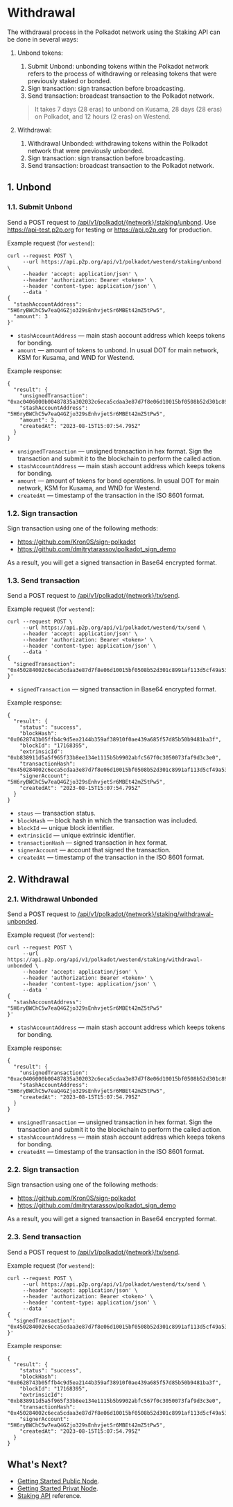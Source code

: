 # Withdrawal

The withdrawal process in the Polkadot network using the Staking API can be done in several ways:

1. Unbond tokens:

   1. Submit Unbond: unbonding tokens within the Polkadot network refers to the process of withdrawing or releasing tokens that were previously staked or bonded.
   2. Sign transaction: sign transaction before broadcasting.
   3. Send transaction: broadcast transaction to the Polkadot network.

   > It takes 7 days (28 eras) to unbond on Kusama, 28 days (28 eras) on Polkadot, and 12 hours (2 eras) on Westend.

2. Withdrawal:

   1. Withdrawal Unbonded: withdrawing tokens within the Polkadot network that were previously unbonded.
   2. Sign transaction: sign transaction before broadcasting.
   3. Send transaction: broadcast transaction to the Polkadot network.

## 1. Unbond

### 1.1. Submit Unbond

Send a POST request to [/api/v1/polkadot/{network}/staking/unbond](). Use https://api-test.p2p.org for testing or https://api.p2p.org for production.

Example request (for `westend`):

```curl
curl --request POST \
     --url https://api.p2p.org/api/v1/polkadot/westend/staking/unbond \
     --header 'accept: application/json' \
     --header 'authorization: Bearer <token>' \
     --header 'content-type: application/json' \
     --data '
{
  "stashAccountAddress": "5H6ryBWChC5w7eaQ4GZjo329sEnhvjetSr6MBEt42mZ5tPw5",
  "amount": 3
}'
```

- `stashAccountAddress` — main stash account address which keeps tokens for bonding.
- `amount` — amount of tokens to unbond. In usual DOT for main network, KSM for Kusama, and WND for Westend.

Example response:

```curl
{
  "result": {
    "unsignedTransaction": "0xac0406000b00487835a302032c6eca5cdaa3e87d7f8e06d10015bf0508b52d301c8991af113d5cf49a53553f",
    "stashAccountAddress": "5H6ryBWChC5w7eaQ4GZjo329sEnhvjetSr6MBEt42mZ5tPw5",
    "amount": 3,
    "createdAt": "2023-08-15T15:07:54.795Z"
  }
}
```

- `unsignedTransaction` — unsigned transaction in hex format. Sign the transaction and submit it to the blockchain to perform the called action.
- `stashAccountAddress` — main stash account address which keeps tokens for bonding.
- `amount` — amount of tokens for bond operations. In usual DOT for main network, KSM for Kusama, and WND for Westend.
- `createdAt` — timestamp of the transaction in the ISO 8601 format.

### 1.2. Sign transaction

Sign transaction using one of the following methods:

- https://github.com/Kron0S/sign-polkadot
- https://github.com/dmitrytarassov/polkadot_sign_demo

As a result, you will get a signed transaction in Base64 encrypted format.

### 1.3. Send transaction

Send a POST request to [/api/v1/polkadot/{network}/tx/send]().

Example request (for `westend`):

```curl
curl --request POST \
     --url https://api.p2p.org/api/v1/polkadot/westend/tx/send \
     --header 'accept: application/json' \
     --header 'authorization: Bearer <token>' \
     --header 'content-type: application/json' \
     --data '
{
  "signedTransaction": "0x450284002c6eca5cdaa3e87d7f8e06d10015bf0508b52d301c8991af113d5cf49a53553f01befdb7fa39c5a995a8d58676a0513d082be"
}'
```

- `signedTransaction` — signed transaction in Base64 encrypted format.

Example response:

```curl
{
  "result": {
    "status": "success",
    "blockHash": "0x0628743b05ffb4c9d5ea2144b359af38910f0ae439a685f57d85b50b9481ba3f",
    "blockId": "17168395",
    "extrinsicId": "0xb838911d5a5f965f33b8ee134e1115b5b9902abfc567f0c3050073faf9d3c3e0",
    "transactionHash": "0x450284002c6eca5cdaa3e87d7f8e06d10015bf0508b52d301c8991af113d5cf49a53553f01befdb7fa39c5a995a8d58676a0513d082be",
    "signerAccount": "5H6ryBWChC5w7eaQ4GZjo329sEnhvjetSr6MBEt42mZ5tPw5",
    "createdAt": "2023-08-15T15:07:54.795Z"
  }
}
```

- `staus` — transaction status.
- `blockHash` — block hash in which the transaction was included.
- `blockId` — unique block identifier.
- `extrinsicId` — unique extrinsic identifier.
- `transactionHash` — signed transaction in hex format.
- `signerAccount` — account that signed the transaction.
- `createdAt` — timestamp of the transaction in the ISO 8601 format.

## 2. Withdrawal

### 2.1. Withdrawal Unbonded

Send a POST request to [/api/v1/polkadot/{network}/staking/withdrawal-unbonded]().

Example request (for `westend`):

```curl
curl --request POST \
     --url https://api.p2p.org/api/v1/polkadot/westend/staking/withdrawal-unbonded \
     --header 'accept: application/json' \
     --header 'authorization: Bearer <token>' \
     --header 'content-type: application/json' \
     --data '
{
  "stashAccountAddress": "5H6ryBWChC5w7eaQ4GZjo329sEnhvjetSr6MBEt42mZ5tPw5"
}'
```

- `stashAccountAddress` — main stash account address which keeps tokens for bonding.

Example response:

```curl
{
  "result": {
    "unsignedTransaction": "0xac0406000b00487835a302032c6eca5cdaa3e87d7f8e06d10015bf0508b52d301c8991af113d5cf49a53553f",
    "stashAccountAddress": "5H6ryBWChC5w7eaQ4GZjo329sEnhvjetSr6MBEt42mZ5tPw5",
    "createdAt": "2023-08-15T15:07:54.795Z"
  }
}
```

- `unsignedTransaction` — unsigned transaction in hex format. Sign the transaction and submit it to the blockchain to perform the called action.
- `stashAccountAddress` — main stash account address which keeps tokens for bonding.
- `createdAt` — timestamp of the transaction in the ISO 8601 format.

### 2.2. Sign transaction

Sign transaction using one of the following methods:

- https://github.com/Kron0S/sign-polkadot
- https://github.com/dmitrytarassov/polkadot_sign_demo

As a result, you will get a signed transaction in Base64 encrypted format.

### 2.3. Send transaction

Send a POST request to [/api/v1/polkadot/{network}/tx/send]().

Example request (for `westend`):

```curl
curl --request POST \
     --url https://api.p2p.org/api/v1/polkadot/westend/tx/send \
     --header 'accept: application/json' \
     --header 'authorization: Bearer <token>' \
     --header 'content-type: application/json' \
     --data '
{
  "signedTransaction": "0x450284002c6eca5cdaa3e87d7f8e06d10015bf0508b52d301c8991af113d5cf49a53553f01befdb7fa39c5a995a8d58676a0513d082be"
}'
```

Example response:

```curl
{
  "result": {
    "status": "success",
    "blockHash": "0x0628743b05ffb4c9d5ea2144b359af38910f0ae439a685f57d85b50b9481ba3f",
    "blockId": "17168395",
    "extrinsicId": "0xb838911d5a5f965f33b8ee134e1115b5b9902abfc567f0c3050073faf9d3c3e0",
    "transactionHash": "0x450284002c6eca5cdaa3e87d7f8e06d10015bf0508b52d301c8991af113d5cf49a53553f01befdb7fa39c5a995a8d58676a0513d082be",
    "signerAccount": "5H6ryBWChC5w7eaQ4GZjo329sEnhvjetSr6MBEt42mZ5tPw5",
    "createdAt": "2023-08-15T15:07:54.795Z"
  }
}
```

## What's Next?

- [Getting Started Public Node]().
- [Getting Started Privat Node]().
- [Staking API](ref:ethereum) reference.
